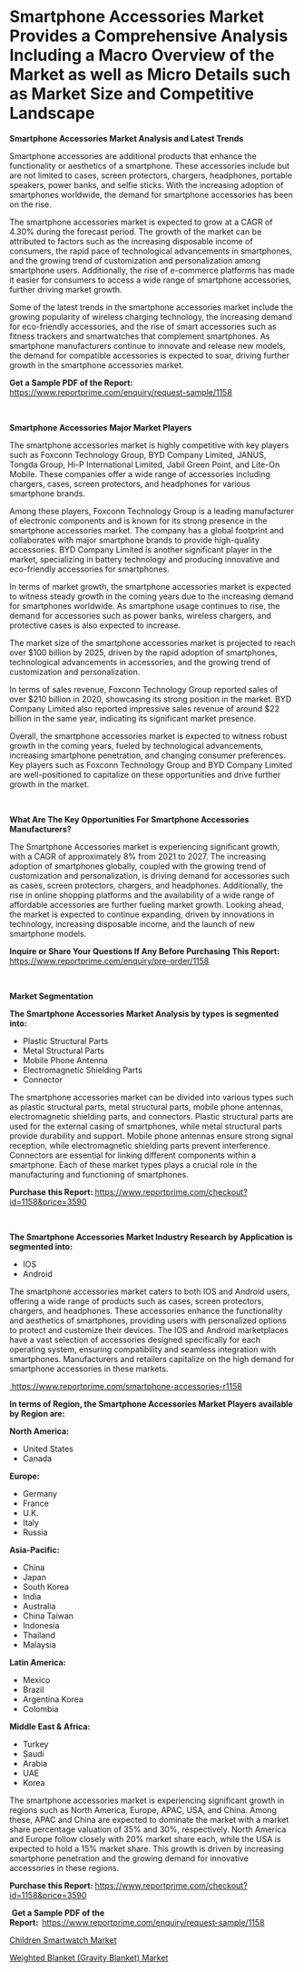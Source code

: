 <p><h1>Smartphone Accessories Market Provides a Comprehensive Analysis Including a Macro Overview of the Market as well as Micro Details such as Market Size and Competitive Landscape</h1></p><p><strong>Smartphone Accessories Market Analysis and Latest Trends</strong></p>
<p><p>Smartphone accessories are additional products that enhance the functionality or aesthetics of a smartphone. These accessories include but are not limited to cases, screen protectors, chargers, headphones, portable speakers, power banks, and selfie sticks. With the increasing adoption of smartphones worldwide, the demand for smartphone accessories has been on the rise.</p><p>The smartphone accessories market is expected to grow at a CAGR of 4.30% during the forecast period. The growth of the market can be attributed to factors such as the increasing disposable income of consumers, the rapid pace of technological advancements in smartphones, and the growing trend of customization and personalization among smartphone users. Additionally, the rise of e-commerce platforms has made it easier for consumers to access a wide range of smartphone accessories, further driving market growth.</p><p>Some of the latest trends in the smartphone accessories market include the growing popularity of wireless charging technology, the increasing demand for eco-friendly accessories, and the rise of smart accessories such as fitness trackers and smartwatches that complement smartphones. As smartphone manufacturers continue to innovate and release new models, the demand for compatible accessories is expected to soar, driving further growth in the smartphone accessories market.</p></p>
<p><strong>Get a Sample PDF of the Report:&nbsp;</strong> <a href="https://www.reportprime.com/enquiry/request-sample/1158">https://www.reportprime.com/enquiry/request-sample/1158</a></p>
<p>&nbsp;</p>
<p><strong>Smartphone Accessories Major Market Players</strong></p>
<p><p>The smartphone accessories market is highly competitive with key players such as Foxconn Technology Group, BYD Company Limited, JANUS, Tongda Group, Hi-P International Limited, Jabil Green Point, and Lite-On Mobile. These companies offer a wide range of accessories including chargers, cases, screen protectors, and headphones for various smartphone brands.</p><p>Among these players, Foxconn Technology Group is a leading manufacturer of electronic components and is known for its strong presence in the smartphone accessories market. The company has a global footprint and collaborates with major smartphone brands to provide high-quality accessories. BYD Company Limited is another significant player in the market, specializing in battery technology and producing innovative and eco-friendly accessories for smartphones.</p><p>In terms of market growth, the smartphone accessories market is expected to witness steady growth in the coming years due to the increasing demand for smartphones worldwide. As smartphone usage continues to rise, the demand for accessories such as power banks, wireless chargers, and protective cases is also expected to increase.</p><p>The market size of the smartphone accessories market is projected to reach over $100 billion by 2025, driven by the rapid adoption of smartphones, technological advancements in accessories, and the growing trend of customization and personalization.</p><p>In terms of sales revenue, Foxconn Technology Group reported sales of over $210 billion in 2020, showcasing its strong position in the market. BYD Company Limited also reported impressive sales revenue of around $22 billion in the same year, indicating its significant market presence.</p><p>Overall, the smartphone accessories market is expected to witness robust growth in the coming years, fueled by technological advancements, increasing smartphone penetration, and changing consumer preferences. Key players such as Foxconn Technology Group and BYD Company Limited are well-positioned to capitalize on these opportunities and drive further growth in the market.</p></p>
<p>&nbsp;</p>
<p><strong>What Are The Key Opportunities For Smartphone Accessories Manufacturers?</strong></p>
<p><p>The Smartphone Accessories market is experiencing significant growth, with a CAGR of approximately 8% from 2021 to 2027. The increasing adoption of smartphones globally, coupled with the growing trend of customization and personalization, is driving demand for accessories such as cases, screen protectors, chargers, and headphones. Additionally, the rise in online shopping platforms and the availability of a wide range of affordable accessories are further fueling market growth. Looking ahead, the market is expected to continue expanding, driven by innovations in technology, increasing disposable income, and the launch of new smartphone models.</p></p>
<p><strong>Inquire or Share Your Questions If Any Before Purchasing This Report:</strong> <a href="https://www.reportprime.com/enquiry/pre-order/1158">https://www.reportprime.com/enquiry/pre-order/1158</a></p>
<p>&nbsp;</p>
<p><strong>Market Segmentation</strong></p>
<p><strong>The Smartphone Accessories Market Analysis by types is segmented into:</strong></p>
<p><ul><li>Plastic Structural Parts</li><li>Metal Structural Parts</li><li>Mobile Phone Antenna</li><li>Electromagnetic Shielding Parts</li><li>Connector</li></ul></p>
<p><p>The smartphone accessories market can be divided into various types such as plastic structural parts, metal structural parts, mobile phone antennas, electromagnetic shielding parts, and connectors. Plastic structural parts are used for the external casing of smartphones, while metal structural parts provide durability and support. Mobile phone antennas ensure strong signal reception, while electromagnetic shielding parts prevent interference. Connectors are essential for linking different components within a smartphone. Each of these market types plays a crucial role in the manufacturing and functioning of smartphones.</p></p>
<p><strong>Purchase this Report:&nbsp;</strong><a href="https://www.reportprime.com/checkout?id=1158&price=3590">https://www.reportprime.com/checkout?id=1158&price=3590</a></p>
<p>&nbsp;</p>
<p><strong>The Smartphone Accessories Market Industry Research by Application is segmented into:</strong></p>
<p><ul><li>IOS</li><li>Android</li></ul></p>
<p><p>The smartphone accessories market caters to both IOS and Android users, offering a wide range of products such as cases, screen protectors, chargers, and headphones. These accessories enhance the functionality and aesthetics of smartphones, providing users with personalized options to protect and customize their devices. The IOS and Android marketplaces have a vast selection of accessories designed specifically for each operating system, ensuring compatibility and seamless integration with smartphones. Manufacturers and retailers capitalize on the high demand for smartphone accessories in these markets.</p></p>
<p><a href="https://www.reportprime.com/smartphone-accessories-r1158">&nbsp;https://www.reportprime.com/smartphone-accessories-r1158</a></p>
<p><strong>In terms of Region, the Smartphone Accessories Market Players available by Region are:</strong></p>
<p>
    <p> <strong> North America: </strong>
        <ul>
            <li>United States</li>
            <li>Canada</li>
        </ul>
        </p> 
    <p> <strong> Europe: </strong>
        <ul>
            <li>Germany</li>
            <li>France</li>
            <li>U.K.</li>
            <li>Italy</li>
            <li>Russia</li>
        </ul>
        </p> 
    <p> <strong> Asia-Pacific: </strong>
        <ul>
            <li>China</li>
            <li>Japan</li>
            <li>South Korea</li>
            <li>India</li>
            <li>Australia</li>
            <li>China Taiwan</li>
            <li>Indonesia</li>
            <li>Thailand</li>
            <li>Malaysia</li>
        </ul>
        </p> 
    <p> <strong> Latin America: </strong>
        <ul>
            <li>Mexico</li>
            <li>Brazil</li>
            <li>Argentina Korea</li>
            <li>Colombia</li>
        </ul>
        </p> 
    <p> <strong> Middle East & Africa: </strong>
        <ul>
            <li>Turkey</li>
            <li>Saudi</li>
            <li>Arabia</li>
            <li>UAE</li>
            <li>Korea</li>
        </ul>
    </p>
    </p>
<p><p>The smartphone accessories market is experiencing significant growth in regions such as North America, Europe, APAC, USA, and China. Among these, APAC and China are expected to dominate the market with a market share percentage valuation of 35% and 30%, respectively. North America and Europe follow closely with 20% market share each, while the USA is expected to hold a 15% market share. This growth is driven by increasing smartphone penetration and the growing demand for innovative accessories in these regions.</p></p>
<p><strong>Purchase this Report: </strong><a href="https://www.reportprime.com/checkout?id=1158&price=3590">https://www.reportprime.com/checkout?id=1158&price=3590</a></p>
<p>&nbsp;<strong>Get a Sample PDF of the Report:&nbsp;&nbsp;</strong><a href="https://www.reportprime.com/enquiry/request-sample/1158">https://www.reportprime.com/enquiry/request-sample/1158</a></p>
<p><strong></strong></p>
<p><p><a href="https://github.com/Glendatilghmankmgz0rbhwpy/Market-Research-Report-List-4/blob/main/children-smartwatch-market.md">Children Smartwatch Market</a></p><p><a href="https://github.com/dx0328/Market-Research-Report-List-4/blob/main/weighted-blanket-gravity-blanket-market.md">Weighted Blanket (Gravity Blanket) Market</a></p></p>